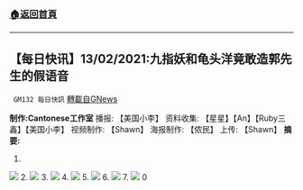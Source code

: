 ###  [:house:返回首頁](https://github.com/ourhimalayas/txt)
---

## 【每日快讯】13/02/2021:九指妖和龟头洋竟敢造郭先生的假语音
` GM132 每日快訊` [轉載自GNews](https://gnews.org/zh-hans/906988/)

**制作:Cantonese工作室**
播报: 【美国小李】
资料收集: 【星星】【An】【Ruby三鑫】【美国小李】
视频制作: 【Shawn】
海报制作: 【侬民】
上传: 【Shawn】
**摘要:**

1.
![]()![](https://gnews.org/wp-content/uploads/2021/02/20210213-zhTW-01.jpg)
2.
![]()![](https://gnews.org/wp-content/uploads/2021/02/20210213-zhTW-02.jpg)
3.
![]()![](https://gnews.org/wp-content/uploads/2021/02/20210213-zhTW-03.jpg)
4.
![]()![](https://gnews.org/wp-content/uploads/2021/02/20210213-zhTW-04.jpg)
5.
![]()![](https://gnews.org/wp-content/uploads/2021/02/20210213-zhTW-05.jpg)
6.
![]()![](https://gnews.org/wp-content/uploads/2021/02/20210213-zhTW-06.jpg)
7.
![]()![](https://gnews.org/wp-content/uploads/2021/02/20210213-zhTW-07.jpg)
0
